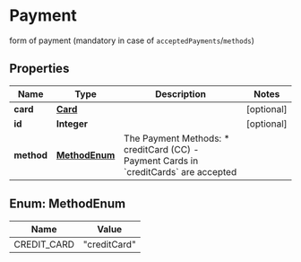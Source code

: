 

# Payment

form of payment (mandatory in case of `acceptedPayments`/`methods`)

## Properties

| Name | Type | Description | Notes |
|------------ | ------------- | ------------- | -------------|
|**card** | [**Card**](Card.md) |  |  [optional] |
|**id** | **Integer** |  |  [optional] |
|**method** | [**MethodEnum**](#MethodEnum) | The Payment Methods:  * creditCard (CC) - Payment Cards in &#x60;creditCards&#x60; are accepted            |  |



## Enum: MethodEnum

| Name | Value |
|---- | -----|
| CREDIT_CARD | &quot;creditCard&quot; |



